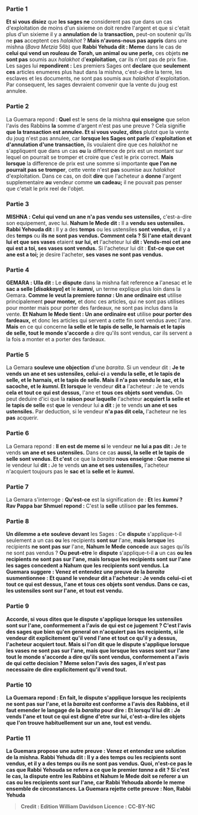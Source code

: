 
### Partie 1
<b>Et si vous disiez</b> que <b>les sages ne</b> considerent pas que dans un cas d'exploitation de moins d'un sixieme on doit rendre l'argent et que si c'etait plus d'un sixieme il y a <b>annulation de</b> la <b>transaction,</b> peut-on soutenir qu'ils ne <b>pas</b> acceptent ces <i>halakhot</i> ? <b>Mais n'avons-nous pas appris</b> dans une mishna (<i>Bava Metzia</i> 56b) que <b>Rabbi Yehuda dit : Meme</b> dans le cas de <b>celui qui vend un rouleau de Torah, un animal ou une perle,</b> ces objets <b>ne sont pas</b> soumis aux <i>halakhot</i> d'<b>exploitation,</b> car ils n'ont pas de prix fixe. Les sages lui <b>repondirent :</b> Les premiers Sages ont <b>declare</b> que <b>seulement ces</b> articles enumeres plus haut dans la mishna, c'est-a-dire la terre, les esclaves et les documents, ne sont pas soumis aux <i>halakhot</i> d'exploitation. Par consequent, les sages devraient convenir que la vente du joug est annulee.

### Partie 2
La Guemara repond : <b>Quel</b> est le sens de la mishna <b>qui enseigne</b> que selon l'avis des Rabbins <b>la</b> somme d'argent n'est pas une preuve ?</b> Cela signifie <b>que la transaction est annulee. Et si vous voulez, dites</b> plutot que la vente du joug n'est pas annulee, car <b>lorsque les Sages ont parle</b> d'<b>exploitation et d'annulation d'une transaction,</b> ils voulaient dire que ces <i>halakhot</i> ne s'appliquent que dans un cas <b>ou</b> la difference de prix est un montant sur lequel on pourrait se tromper</b> et croire que c'est le prix correct. <b>Mais lorsque</b> la difference de prix est une somme si importante <b>que l'on ne pourrait pas se tromper</b>, cette vente n'est <b>pas</b> soumise aux <i>halakhot</i> d'exploitation. Dans ce cas, on doit <b>dire</b> que l'acheteur a <b>donne</b> l'argent supplementaire <b>au</b> vendeur comme <b>un cadeau;</b> il ne pouvait pas penser que c'etait le prix reel de l'objet.

### Partie 3
<strong>MISHNA :</strong> <b>Celui qui vend un ane n'a pas vendu ses ustensiles,</b> c'est-a-dire son equipement, avec lui. <b>Nahum le Mede dit :</b> Il a <b>vendu ses ustensiles. Rabbi Yehouda dit :</b> Il y a des <b>temps</b> ou les ustensiles <b>sont vendus,</b> et il y a des <b>temps</b> ou <b>ils ne sont pas vendus. Comment cela ? Si l'ane etait devant lui et que ses vases</b> etaient <b>sur lui, et</b> l'acheteur lui <b>dit : Vends-moi cet ane qui est a toi, ses vases sont vendus.</b> Si l'acheteur lui dit : <b>Est-ce que cet ane est a toi;</b> je desire l'acheter, <b>ses vases ne sont pas vendus.</b>

### Partie 4
<strong>GEMARA :</strong> <b>Ulla dit :</b> Le <b>dispute</b> dans la mishna fait reference <b>a</b> l'anesac et</b> le <b>sac a selle [<i>disakkaya</i>] et</b> le <b><i>kumni</i>,</b> un terme explique plus loin dans la Gemara. <b>Comme le veut la premiere <i>tanna</i> : Un ane ordinaire est</b> utilise principalement <b>pour monter,</b> et donc ces articles, qui ne sont pas utilises pour monter mais pour porter des fardeaux, ne sont pas inclus dans la vente. <b>Et Nahum le Mede tient : Un ane ordinaire est</b> utilise <b>pour porter des fardeaux,</b> et donc les articles qui servent a cette fin sont vendus avec l'ane. <b>Mais</b> en ce qui concerne <b>la selle et le tapis de selle, le harnais et le tapis de selle, tout le monde s'accorde</b> a dire qu'ils sont vendus,</b> car ils servent a la fois a monter et a porter des fardeaux.

### Partie 5
La Gemara <b>souleve une objection</b> d'une <i>baraita</i>. Si un vendeur dit : <b>Je te vends un ane et ses ustensiles, celui-ci</b> a <b>vendu la selle, et le tapis de selle, et le harnais, et le tapis de selle. Mais il n'a pas vendu le sac, et la sacoche, et le <i>kumni</i>. Et lorsque</b> le vendeur <b>dit a</b> l'acheteur : Je te vends <b>cela et tout ce qui est dessus,</b> l'ane et <b>tous ces objets</b> <b>sont vendus. </b> On peut deduire d'ici que la <b>raison pour laquelle</b> l'acheteur <b>acquiert la selle et le tapis de selle</b> est <b>que</b> le vendeur lui <b>a dit :</b> je te vends <b>un ane et ses ustensiles.</b> Par deduction, si le vendeur <b>n'a pas dit cela,</b> l'acheteur ne les <b>pas</b> acquerir.

### Partie 6
La Gemara repond : <b>Il en est de meme si</b> le vendeur <b>ne lui a pas dit :</b> Je te vends <b>un ane et ses ustensiles.</b> Dans ce cas <b>aussi, la selle et le tapis de selle sont vendus. Et c'est</b> ce que la <i>baraita</i> <b>nous enseigne : Que meme si</b> le vendeur lui <b>dit : </b> Je te vends <b>un ane et ses ustensiles,</b> l'acheteur n'acquiert toujours pas</b> le <b>sac et</b> la <b>selle et</b> le <b><i>kumni</i>.</b>

### Partie 7
La Gemara s'interroge : <b>Qu'est-ce</b> est la signification de : <b>Et</b> les <b><i>kumni</i> ? Rav Pappa bar Shmuel repond : </b> C'est la <b>selle</b> utilisee <b>par les femmes.</b>

### Partie 8
<b>Un dilemme a ete souleve devant</b> les Sages : Ce <b>dispute</b> s'applique-t-il seulement a un cas <b>ou</b> les recipients <b>sont sur</b> l'ane, <b>mais lorsque</b> les recipients <b>ne sont pas sur</b> l'ane, <b>Nahum le Mede concede</b> aux sages qu'ils ne sont pas vendus ? <b>Ou peut-etre</b> le <b>dispute</b> s'applique-t-il <b>a</b> un cas <b>ou les recipients <b>ne sont pas sur</b> l'ane, <b>mais lorsque</b> les recipients <b>sont sur</b> l'ane <b>les sages concedent a Nahum</b> que les recipients sont vendus. La Guemara suggere : <b>Venez</b> et <b>entendez</b> une preuve de la <i>baraita</i> susmentionnee : <b>Et quand</b> le vendeur <b>dit a</b> l'acheteur : Je vends <b>celui-ci et tout ce qui est dessus,</b> l'ane et <b>tous ces objets</b> <b>sont vendus.</b> Dans ce cas, les ustensiles sont sur l'ane, et tout est vendu.

### Partie 9
<b>Accorde, si vous dites</b> que le <b>dispute</b> s'applique <b>lorsque</b> les ustensiles <b>sont sur</b> l'ane, conformement a <b>l'avis de qui <b>est ce</b> jugement ? <b>C'est</b> l'avis des <b>sages</b> que bien qu'en general on n'acquiert pas les recipients, si le vendeur dit explicitement qu'il vend l'ane et tout ce qu'il y a dessus, l'acheteur acquiert tout. <b>Mais si l'on dit que</b> le <b>dispute</b> s'applique <b>lorsque</b> les vases <b>ne sont pas sur</b> l'ane, <b>mais que lorsque</b> les vases <b>sont sur</b> l'ane <b>tout le monde s'accorde</b> a dire qu'ils sont vendus,</b> conformement a <b>l'avis de qui <b>cette decision</b> ? Meme selon l'avis des sages, il n'est pas necessaire de dire explicitement qu'il vend tout.

### Partie 10
La Guemara repond : <b>En fait,</b> le <b>dispute</b> s'applique <b>lorsque</b> les recipients <b>ne sont pas sur</b> l'ane, <b>et</b> la <i>baraita</i> <b>est</b> conforme a l'avis des <b>Rabbins, et</b> il faut emender le langage de la <i>baraita</i> pour <b>dire : Et lorsqu'il lui dit :</b> Je vends <b>l'ane et tout ce qui est digne d'etre sur lui,</b> c'est-a-dire les objets que l'on trouve habituellement sur un ane, tout est vendu.

### Partie 11
La Guemara propose une autre preuve : <b>Venez</b> et <b>entendez</b> une solution de la mishna. <b>Rabbi Yehuda dit :</b> Il y a des <b>temps</b> ou les recipients <b>sont vendus,</b> et il y a des <b>temps ou ils ne sont pas vendus. Quoi, n'est-ce pas</b> le cas <b>que Rabbi Yehouda se refere a ce que le premier <i>tanna</i> a dit ?</b> Si c'est le cas, la dispute entre les Rabbins et Nahum le Mede doit se referer a un cas ou les recipients sont sur l'ane, car Rabbi Yehouda aborde le meme ensemble de circonstances. La Guemara rejette cette preuve : <b>Non, Rabbi Yehuda</b>

>Credit : Edition William Davidson
>Licence : CC-BY-NC